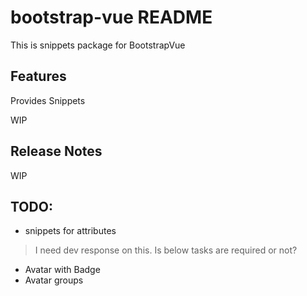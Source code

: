 # bootstrap-vue README

This is snippets package for BootstrapVue

## Features

Provides Snippets

WIP

## Release Notes

WIP

## TODO:

- snippets for attributes

> I need dev response on this. Is below tasks are required or not?

- Avatar with Badge
- Avatar groups
